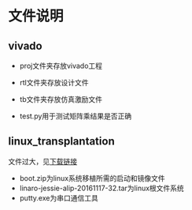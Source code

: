 # 文件说明

## vivado

- proj文件夹存放vivado工程
- rtl文件夹存放设计文件
- tb文件夹存放仿真激励文件

- test.py用于测试矩阵乘结果是否正确

## linux_transplantation

文件过大，见[下载链接](https://bhpan.buaa.edu.cn:443/link/92D839CD3C53F031AE06FE63ADE58B36)

- boot.zip为linux系统移植所需的启动和镜像文件
- linaro-jessie-alip-20161117-32.tar为linux根文件系统
- putty.exe为串口通信工具

